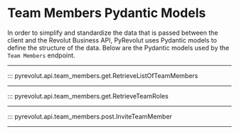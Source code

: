 # Team Members Pydantic Models

In order to simplify and standardize the data that is passed between the client and the Revolut Business API, PyRevolut uses Pydantic models to define the structure of the data.
Below are the Pydantic models used by the `Team Members` endpoint.

---

::: pyrevolut.api.team_members.get.RetrieveListOfTeamMembers

---

::: pyrevolut.api.team_members.get.RetrieveTeamRoles

---

::: pyrevolut.api.team_members.post.InviteTeamMember

---
